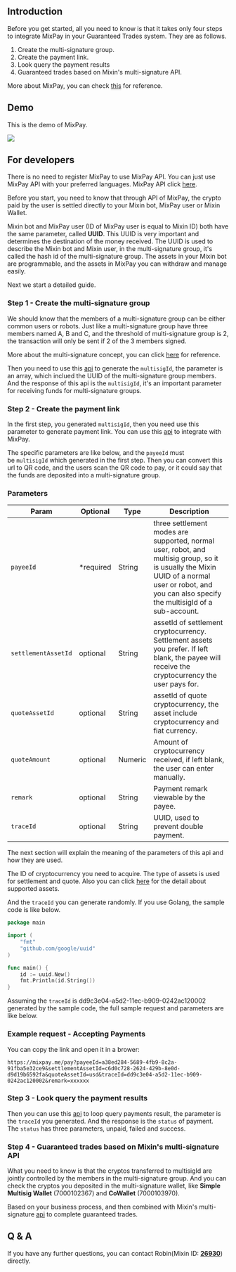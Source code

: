 ## Introduction

Before you get started, all you need to know is that it takes only four steps to integrate MixPay in your Guaranteed Trades system. They are as follows.

1.  Create the multi-signature group.
2.  Create the payment link.
3.  Look query the payment results
4.  Guaranteed trades based on Mixin's multi-signature API.

More about MixPay, you can check [this](https://developers.mixpay.me/docs/introduction) for reference.

## Demo

This is the demo of MixPay.

![](https://developers.mixpay.me/images/pvfjlpq.gif)

## For developers

There is no need to register MixPay to use MixPay API. You can just use MixPay API with your preferred languages. MixPay API click [here](https://developers.mixpay.me/docs/api-overview).

Before you start, you need to know that through API of MixPay, the crypto paid by the user is settled directly to your Mixin bot, MixPay user or Mixin Wallet.

Mixin bot and MixPay user (ID of MixPay user is equal to Mixin ID) both have the same parameter, called **UUID**. This UUID is very important and determines the destination of the money received. The UUID is used to describe the Mixin bot and Mixin user, in the multi-signature group, it's called the hash id of the multi-signature group. The assets in your Mixin bot are programmable, and the assets in MixPay you can withdraw and manage easily.

Next we start a detailed guide.

### Step 1 - Create the multi-signature group

We should know that the members of a multi-signature group can be either common users or robots. Just like a multi-signature group have three members named A, B and C, and the threshold of multi-signature group is 2, the transaction will only be sent if 2 of the 3 members signed.

More about the multi-signature concept, you can click [here](https://developers.mixin.one/docs/mainnet/concepts/multisig) for reference.

Then you need to use this [api](https://developers.mixpay.me/docs/api/multisig/get-multisig-id) to generate the `multisigId`, the parameter is an array, which inclued the UUID of the multi-signature group members. And the response of this api is the `multisigId`, it's an important parameter for receiving funds for multi-signature groups.

### Step 2 - Create the payment link

In the first step, you generated `multisigId`, then you need use this parameter to generate payment link. You can use this [api](https://developers.mixpay.me/docs/api/payments/pay) to integrate with MixPay.

The specific parameters are like below, and the `payeeId` must be `multisigId` which generated in the first step. Then you can convert this url to QR code, and the users scan the QR code to pay, or it could say that the funds are deposited into a multi-signature group.

### Parameters

|  Param | Optional | Type | Description |
| --- | --- | --- | --- |
| `payeeId` | <span class="required">*required</span> | String | three settlement modes are supported, normal user, robot, and multisig group, so it is usually the Mixin UUID of a normal user or robot, and you can also specify the multisigId of a sub-account. |
| `settlementAssetId` | optional | String | assetId of settlement cryptocurrency. Settlement assets you prefer. If left blank, the payee will receive the cryptocurrency the user pays for. |
| `quoteAssetId` | optional | String | assetId of quote cryptocurrency, the asset include cryptocurrency and fiat currency. |
| `quoteAmount` | optional | Numeric | Amount of cryptocurrency received, if left blank, the user can enter manually. |
| `remark` | optional | String | Payment remark viewable by the payee. |
| `traceId` | optional | String | UUID, used to prevent double payment. |

The next section will explain the meaning of the parameters of this api and how they are used.

The ID of cryptocurrency you need to acquire. The type of assets is used for settlement and quote. Also you can click [here](https://developers.mixpay.me/docs/assets) for the detail about supported assets.

And the `traceId` you can generate randomly. If you use Golang, the sample code is like below.

```go
package main

import (
    "fmt"
    "github.com/google/uuid"
)

func main() {
    id := uuid.New()
    fmt.Println(id.String())
}
```

Assuming the `traceId` is dd9c3e04-a5d2-11ec-b909-0242ac120002 generated by the sample code, the full sample request and parameters are like below.

### Example request - Accepting Payments

You can copy the link and open it in a brower:

```
https://mixpay.me/pay?payeeId=a38ed284-5689-4fb9-8c2a-91fba5e32ce9&settlementAssetId=c6d0c728-2624-429b-8e0d-d9d19b6592fa&quoteAssetId=usd&traceId=dd9c3e04-a5d2-11ec-b909-0242ac120002&remark=xxxxxx
```

### Step 3 - Look query the payment results

Then you can use this [api](https://developers.mixpay.me/docs/api/payments/payments-results) to loop query payments result, the parameter is the `traceId` you generated. And the response is the `status` of payment. The `status` has three parameters, unpaid, failed and success.

### Step 4 - Guaranteed trades based on Mixin's multi-signature API

What you need to know is that the cryptos transferred to multisigId are jointly controlled by the members in the multi-signature group. And you can check the cryptos you deposited in the multi-signature wallet, like **Simple Multisig Wallet** (7000102367) and **CoWallet** (7000103970).

Based on your business process, and then combined with Mixin's multi-signature [api](https://developers.mixin.one/docs/api/multisigs/request) to complete guaranteed trades.

## Q & A

If you have any further questions, you can contact Robin(Mixin ID: **[26930](https://mixin.one/codes/89f7e832-ff53-4fff-ad47-10c68ec96ae2)**) directly.
